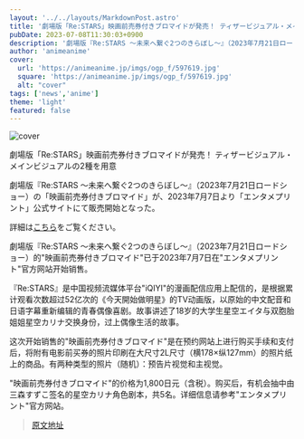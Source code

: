 ```yaml
---
layout: '../../layouts/MarkdownPost.astro'
title: '劇場版「Re:STARS」映画前売券付きブロマイドが発売！ ティザービジュアル・メインビジュアルの2種を用意'
pubDate: 2023-07-08T11:30:03+0900
description: '劇場版『Re:STARS ～未来へ繋ぐ2つのきらぼし～』（2023年7月21日ロードショー）の「映画前売券付きブロマイド」が、2023年7月7日より「エンタメプリント」公式サイトにて販売開始となった。'
author: 'animeanime'
cover:
  url: 'https://animeanime.jp/imgs/ogp_f/597619.jpg'
  square: 'https://animeanime.jp/imgs/ogp_f/597619.jpg'
  alt: "cover"
tags: ['news','anime']
theme: 'light'
featured: false
---
```


![cover](https://animeanime.jp/imgs/ogp_f/597619.jpg)

劇場版「Re:STARS」映画前売券付きブロマイドが発売！ ティザービジュアル・メインビジュアルの2種を用意

劇場版『Re:STARS ～未来へ繋ぐ2つのきらぼし～』（2023年7月21日ロードショー）の「映画前売券付きブロマイド」が、2023年7月7日より「エンタメプリント」公式サイトにて販売開始となった。

詳細は[こちら](https://animeanime.jp/article/2023/07/08/78446.html)をご覧ください。

劇場版『Re:STARS ～未来へ繋ぐ2つのきらぼし～』（2023年7月21日ロードショー）的"映画前売券付きブロマイド"已于2023年7月7日在"エンタメプリント"官方网站开始销售。

『Re:STARS』是中国视频流媒体平台"iQIYI"的漫画配信应用上配信的，是根据累计观看次数超过52亿次的《今天開始做明星》的TV动画版，以原始的中文配音和日语字幕重新编辑的青春偶像喜剧。故事讲述了18岁的大学生星空エイタ与双胞胎姐姐星空カリナ交换身份，过上偶像生活的故事。

这次开始销售的"映画前売券付きブロマイド"是在预约网站上进行购买手续和支付后，将附有电影前买券的照片印刷在大尺寸2L尺寸（横178×纵127mm）的照片纸上的商品。有两种类型的照片（随机）：预告片视觉和主视觉。

"映画前売券付きブロマイド"的价格为1,800日元（含税）。购买后，有机会抽中由三森すずこ签名的星空カリナ角色剧本，共5名。详细信息请参考"エンタメプリント"官方网站。

>[原文地址](https://animeanime.jp/article/2023/07/08/78446.html)  